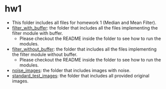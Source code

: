 # hw1
- This folder includes all files for homework 1 (Median and Mean Filter).
- [filter_with_buffer](https://github.com/PaulWang0513/Electronic-System-Level-Design-and-Synthesis/tree/main/hw1/filter_with_buffer): the folder that includes all the files implementing the filter module with buffer.
  - Please checkout the README inside the folder to see how to run the modules.
- [filter_without_buffer](https://github.com/PaulWang0513/Electronic-System-Level-Design-and-Synthesis/tree/main/hw1/filter_without_buffer): the folder that includes all the files implementing the filter module without buffer.
  - Please checkout the README inside the folder to see how to run the modules.
- [noise_images](https://github.com/PaulWang0513/Electronic-System-Level-Design-and-Synthesis/tree/main/hw1/noise_images): the folder that includes images with noise.
- [standard_test_images](https://github.com/PaulWang0513/Electronic-System-Level-Design-and-Synthesis/tree/main/hw1/standard_test_images): the folder that includes all provided original images.
